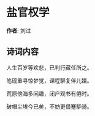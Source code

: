 # 盐官权学

**作者**: 刘过

## 诗词内容

人生百岁等欢悲，已判行藏任所之。

笔砚重寻惊梦觉，课程聊复伴儿嬉。

荒原傍海多闲趣，闭户观书有倦时。

破帽尘埃今已矣，不妨更借蹇馿骑。

